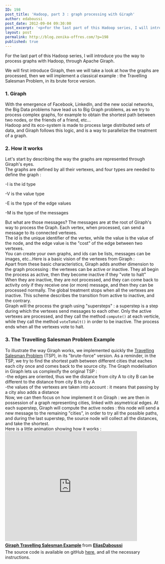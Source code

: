 ```yaml
---
ID: 198
post_title: 'Hadoop, part 3 : graph processing with Giraph'
author: edaboussi
post_date: 2012-09-04 09:30:00
post_excerpt: '<p>For the last part of this Hadoop series, I will introduce you the way to process graphs with Hadoop, through Apache Giraph.</p>'
layout: post
permalink: http://blog.zenika-offres.com/?p=198
published: true
---
```

<p>For the last part of this Hadoop series, I will introduce you the way to process graphs with Hadoop, through Apache Giraph.</p>
<!--more-->
<p>We will first introduce Giraph, then we will take a look at how the graphs are processed, then we will implement a classical example : the Travelling Salesman Problem, in its brute force version.</p> <h3>1. Giraph</h3> <div>With the emergence of Facebook, LinkedIn, and the new social networks, the Big Data problems have lead us to Big Graph problems, as we try to process complex graphs, for example to obtain the shortest path between two nodes, or the friends of a friend, etc...</div><div>Hadoop and its eco-system is made to process large distributed sets of data, and Giraph follows this logic, and is a way to&nbsp;parallelize the treatment of a graph.</div><h3>2. How it works</h3> <div>Let's start by describing the way the graphs are represented through Giraph's eyes.</div><div>The graphs are defined by all their vertexes, and four types are needed to define the graph :</div><p>-I is the id type</p> <p>-V is the value type</p> <p>-E is the type of the edge values</p> <p>-M is the type of the messages</p> <div>But what are those messages? The messages are at the root of Giraph's way to process the Graph. Each vertex, when processed, can send a message to its connected vertexes.</div><div>The id is the unique identifier of the vertex, while the value is the value of the node, and the edge value is the "cost" of the edge between two vertexes.</div><div>You can create your own graphs, and ids can be lists, messages can be images, etc...Here is a basic vision of the vertexes from Giraph :</div><div><img src="/wp-content/uploads/2015/07/Vertex.jpg" alt="" style="margin: 0 auto; display: block; " title="vertex" /></div><div>Apart from these basic characteristics, Giraph adds another dimension to the graph processing : the vertexes can be active or inactive. They all begin the process as active, then they become inactive if they "vote to halt"</div><div>When they are inactive, they are not processed, and they can come back to activity only if they receive one (or more) message, and then they can be processed normally. The global treatment stops when all the vertexes are inactive. This scheme describes the transition from active to inactive, and the contrary.</div><div><img src="/wp-content/uploads/2015/07/etats2.jpg" alt="" style="margin: 0 auto; display: block; " title="etats2" /></div><div>Giraph will the process the graph using "supersteps" : a superstep is a step during which the vertexes send messages to each other. Only the active vertexes are processed, and they call the method <code>compute()</code> at each verticle, while they call the method <code>voteToHalt()</code> in order to be inactive. The process ends when all the vertexes vote to halt.</div><h3>3. The Travelling Salesman Problem Example</h3> <div>To illustrate the way Giraph works, we implemented quickly the <a href="http://en.wikipedia.org/wiki/Travelling_salesman_problem">Travelling Salesman Problem</a>&nbsp;(TSP), in its "brute-force" version. As a reminder, in the TSP, we try to find the shortest path between different cities that eaches each city once and comes back to the source city. The Graph modelisation in Giraph lets us complexify the original TSP :</div><div>-the edges are oriented, thus we the distance from city A to city B can be different to the distance from city B to city A</div><div>-the values of the vertexes are taken into account : it means that passing by a city also adds a distance</div><div>Now, we can then focus on how implement it on Giraph : we are then in possession of a graph representing cities, linked with asymetrical edges. At each superstep, Giraph will compute the active nodes : this node will send a new message to the remaining "cities", in order to try all the possible paths, and during the last superstep, the source node will collect all the distances, and take the shortest.</div><div>Here is a little animation showing how it works :</div><div><iframe src="http://fr.slideshare.net/slideshow/embed_code/14127612" width="427" height="356" frameborder="0" marginwidth="0" marginheight="0" scrolling="no" style="border:1px solid #CCC;border-width:1px 1px 0;margin-bottom:5px" allowfullscreen> </iframe> <div style="margin-bottom:5px"> <strong> <a href="http://fr.slideshare.net/EliasDaboussi/giraph-travelling-salesman-example-14127612" title="Giraph Travelling Salesman Example" target="_blank">Giraph Travelling Salesman Example</a> </strong> from <strong><a href="http://fr.slideshare.net/EliasDaboussi" target="_blank">EliasDaboussi</a></strong> </div></div><div>The source code is available on gitHub <a href="https://github.com/edaboussi/Giraph">here</a>, and all the necessary instructions.</div>